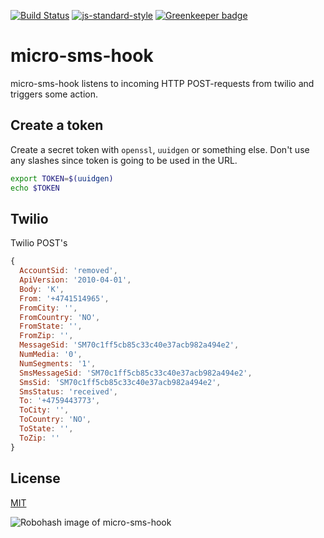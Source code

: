 [![Build Status](https://travis-ci.org/telemark/micro-sms-hook.svg?branch=master)](https://travis-ci.org/telemark/micro-sms-hook)
[![js-standard-style](https://img.shields.io/badge/code%20style-standard-brightgreen.svg?style=flat)](https://github.com/feross/standard)
[![Greenkeeper badge](https://badges.greenkeeper.io/telemark/micro-sms-hook.svg)](https://greenkeeper.io/)

# micro-sms-hook

micro-sms-hook listens to incoming HTTP POST-requests from twilio and triggers some action.

## Create a token
Create a secret token with ``openssl``, ``uuidgen`` or something else. Don't use any slashes since token is going to be used in the URL.

```sh
export TOKEN=$(uuidgen)
echo $TOKEN
```

## Twilio

Twilio POST's

```js
{
  AccountSid: 'removed',
  ApiVersion: '2010-04-01',
  Body: 'K',
  From: '+4741514965',
  FromCity: '',
  FromCountry: 'NO',
  FromState: '',
  FromZip: '',
  MessageSid: 'SM70c1ff5cb85c33c40e37acb982a494e2',
  NumMedia: '0',
  NumSegments: '1',
  SmsMessageSid: 'SM70c1ff5cb85c33c40e37acb982a494e2',
  SmsSid: 'SM70c1ff5cb85c33c40e37acb982a494e2',
  SmsStatus: 'received',
  To: '+4759443773',
  ToCity: '',
  ToCountry: 'NO',
  ToState: '',
  ToZip: ''
}
```

## License

[MIT](LICENSE)

![Robohash image of micro-sms-hook](https://robots.kebabstudios.party/micro-sms-hook.png "Robohash image of micro-sms-hook")
